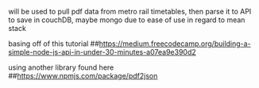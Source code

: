 will be used to pull pdf data from metro rail timetables, then parse it to API to save in couchDB,
maybe mongo due to ease of use in regard to mean stack

basing off of this tutorial 
##https://medium.freecodecamp.org/building-a-simple-node-js-api-in-under-30-minutes-a07ea9e390d2

using another library found here
##https://www.npmjs.com/package/pdf2json
